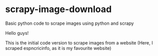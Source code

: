 # scrapy-image-download
Basic python code to scrape images using python and scrapy

Hello guys!

This is the initial code version to scrape images from a website (Here, I scraped espncricinfo, as it is my favourite website)
